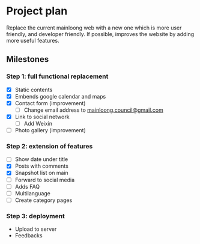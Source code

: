 # Project plan

Replace the current mainloong web with a new one which is more user friendly, and developer friendly. If possible, improves the website by adding more useful features.

## Milestones

### Step 1: full functional replacement

- [x] Static contents
- [x] Embends google calendar and maps
- [x] Contact form (improvement)
  - [ ] Change email address to mainloong.council@gmail.com
- [x] Link to social network
  - [ ] Add Weixin
- [ ] Photo gallery (improvement)

### Step 2: extension of features

- [ ] Show date under title
- [x] Posts with comments
- [x] Snapshot list on main
- [ ] Forward to social media
- [ ] Adds FAQ
- [ ] Multilanguage
- [ ] Create category pages

### Step 3: deployment

* Upload to server
* Feedbacks

